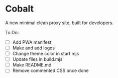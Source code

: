 # Cobalt
A new minimal clean proxy site, built for developers.

To Do:
- [ ] Add PWA manifest
- [ ] Make and add logos
- [ ] Change theme color in start.mjs
- [ ] Update files in build.mjs
- [ ] Make README.md
- [ ] Remove commented CSS once done